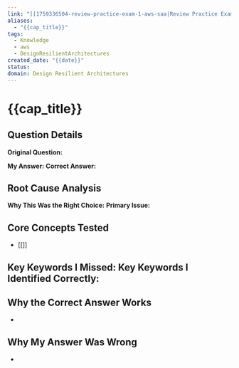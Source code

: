 ```yaml
---
link: "[[1759336504-review-practice-exam-1-aws-saa|Review Practice Exam 1 AWS SAA]]"
aliases:
  - "{{cap_title}}"
tags:
  - Knowledge
  - aws
  - DesignResilientArchitectures
created_date: "{{date}}"
status:
domain: Design Resilient Architectures
---
```

# {{cap_title}}
## Question Details
**Original Question:**

**My Answer:**
**Correct Answer:**
## Root Cause Analysis
**Why This Was the Right Choice:**
**Primary Issue:**
## Core Concepts Tested
- [[]]

**Key Keywords I Missed:**
**Key Keywords I Identified Correctly:**
- 
## Why the Correct Answer Works
- 
## Why My Answer Was Wrong
- 
